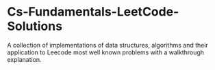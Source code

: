 # Cs-Fundamentals-LeetCode-Solutions
A collection of implementations of data structures, algorithms and their application to Leecode most well known problems with a walkthrough explanation.
